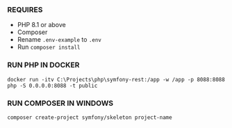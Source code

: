 ### REQUIRES

- PHP 8.1 or above
- Composer
- Rename `.env-example` to `.env`
- Run `composer install`

### RUN PHP IN DOCKER

`docker run -itv C:\Projects\php\symfony-rest:/app -w /app -p 8088:8088 php -S 0.0.0.0:8088 -t public`

### RUN COMPOSER IN WINDOWS

`composer create-project symfony/skeleton project-name`